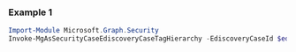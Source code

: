 ### Example 1
``` powershell
Import-Module Microsoft.Graph.Security
Invoke-MgAsSecurityCaseEdiscoveryCaseTagHierarchy -EdiscoveryCaseId $ediscoveryCaseId
```
